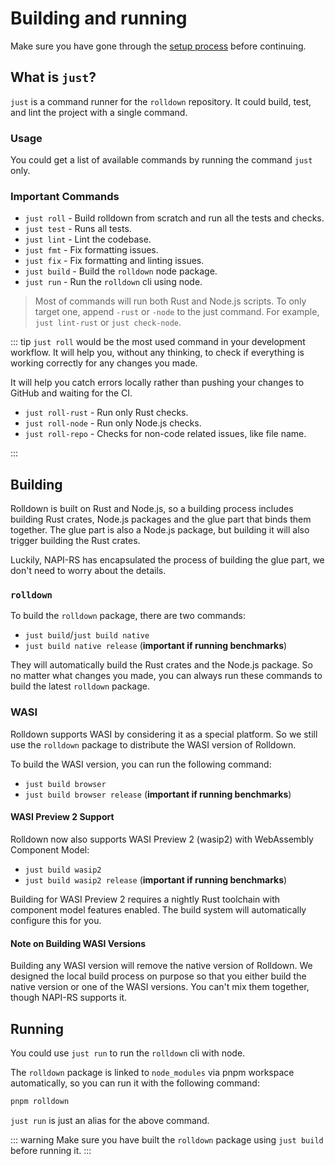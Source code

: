 # Building and running

Make sure you have gone through the [setup process](./setup-the-project.md) before continuing.

## What is `just`?

`just` is a command runner for the `rolldown` repository. It could build, test, and lint the project with a single command.

### Usage

You could get a list of available commands by running the command `just` only.

### Important Commands

- `just roll` - Build rolldown from scratch and run all the tests and checks.
- `just test` - Runs all tests.
- `just lint` - Lint the codebase.
- `just fmt` - Fix formatting issues.
- `just fix` - Fix formatting and linting issues.
- `just build` - Build the `rolldown` node package.
- `just run` - Run the `rolldown` cli using node.

> Most of commands will run both Rust and Node.js scripts. To only target one, append `-rust` or `-node` to the just command. For example, `just lint-rust` or `just check-node`.

::: tip
`just roll` would be the most used command in your development workflow. It will help you, without any thinking, to check if everything is working correctly for any changes you made.

It will help you catch errors locally rather than pushing your changes to GitHub and waiting for the CI.

- `just roll-rust` - Run only Rust checks.
- `just roll-node` - Run only Node.js checks.
- `just roll-repo` - Checks for non-code related issues, like file name.

:::

## Building

Rolldown is built on Rust and Node.js, so a building process includes building Rust crates, Node.js packages and the glue part that binds them together. The glue part is also a Node.js package, but building it will also trigger building the Rust crates.

Luckily, NAPI-RS has encapsulated the process of building the glue part, we don't need to worry about the details.

### `rolldown`

To build the `rolldown` package, there are two commands:

- `just build`/`just build native`
- `just build native release` (**important if running benchmarks**)

They will automatically build the Rust crates and the Node.js package. So no matter what changes you made, you can always run these commands to build the latest `rolldown` package.

### WASI

Rolldown supports WASI by considering it as a special platform. So we still use the `rolldown` package to distribute the WASI version of Rolldown.

To build the WASI version, you can run the following command:

- `just build browser`
- `just build browser release` (**important if running benchmarks**)

#### WASI Preview 2 Support

Rolldown now also supports WASI Preview 2 (wasip2) with WebAssembly Component Model:

- `just build wasip2`
- `just build wasip2 release` (**important if running benchmarks**)

Building for WASI Preview 2 requires a nightly Rust toolchain with component model features enabled. The build system will automatically configure this for you.

#### Note on Building WASI Versions

Building any WASI version will remove the native version of Rolldown. We designed the local build process on purpose so that you either build the native version or one of the WASI versions. You can't mix them together, though NAPI-RS supports it.

## Running

You could use `just run` to run the `rolldown` cli with node.

The `rolldown` package is linked to `node_modules` via pnpm workspace automatically, so you can run it with the following command:

```sh
pnpm rolldown
```

`just run` is just an alias for the above command.

::: warning
Make sure you have built the `rolldown` package using `just build` before running it.
:::
